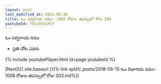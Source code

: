 ```yaml
---
layout: post
last_modified_at: 2021-03-30
title: ఓం సర్వగాయ నమః- 1008 రోజుల తపస్సులో రోజు 204
youtubeId: fUcoTkVLMlY
---
```

 
 
 ఓం సర్వగాయ నమః  
 
 -  ప్రతి చోట ఎవరు 
 
  
 
  
 
 
 
 
 
 


{% include youtubePlayer.html id=page.youtubeId %}
 
[Next]({{ site.baseurl }}{% link  split1/_posts/2018-06-15-ఓం విభాగయ నమః- 1008 రోజుల తపస్సులో రోజు 203.md%})
 
